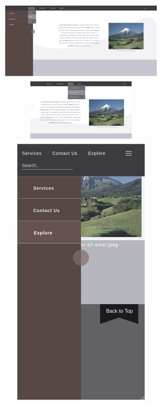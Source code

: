<p align="center"><img alt="Image Preview" src="./2.png" height="220"/></p>    

<p align="center"><img alt="Image Preview" src="./1.png" width="318.75"/></p>    
    
<p align="center"><img alt="Image Preview" src="./3.png"/></p> 
